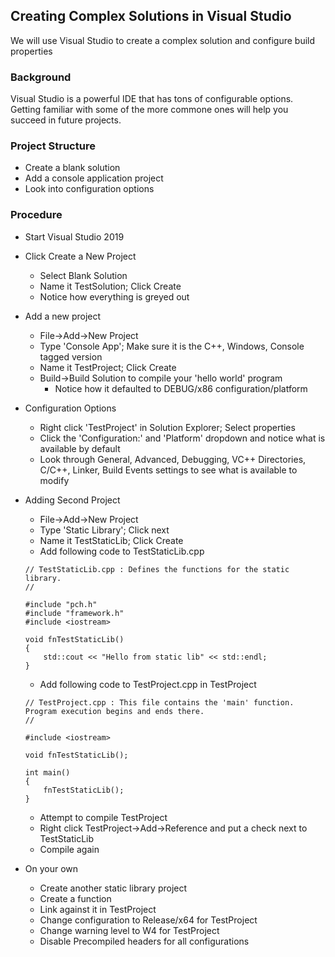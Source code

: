 ## Creating Complex Solutions in Visual Studio

We will use Visual Studio to create a complex solution and configure build properties

### Background

Visual Studio is a powerful IDE that has tons of configurable options. Getting familiar with some of the more commone ones will help you succeed in future projects.

### Project Structure

- Create a blank solution
- Add a console application project
- Look into configuration options


### Procedure

- Start Visual Studio 2019
- Click Create a New Project
    - Select Blank Solution
    - Name it TestSolution; Click Create
    - Notice how everything is greyed out
- Add a new project
    - File->Add->New Project
    - Type 'Console App'; Make sure it is the C++, Windows, Console tagged version
    - Name it TestProject; Click Create
    - Build->Build Solution to compile your 'hello world' program
        - Notice how it defaulted to DEBUG/x86 configuration/platform
- Configuration Options
    - Right click 'TestProject' in Solution Explorer; Select properties
    - Click the 'Configuration:' and 'Platform' dropdown and notice what is available by default
    - Look through General, Advanced, Debugging, VC++ Directories, C/C++, Linker, Build Events settings to see what is available to modify

- Adding Second Project
    - File->Add->New Project
    - Type 'Static Library'; Click next
    - Name it TestStaticLib; Click Create
    - Add following code to TestStaticLib.cpp
    ```
    // TestStaticLib.cpp : Defines the functions for the static library.
    //

    #include "pch.h"
    #include "framework.h"
    #include <iostream>

    void fnTestStaticLib()
    {
        std::cout << "Hello from static lib" << std::endl;
    }

    ```
    - Add following code to TestProject.cpp in TestProject
    ```
    // TestProject.cpp : This file contains the 'main' function. Program execution begins and ends there.
    //

    #include <iostream>

    void fnTestStaticLib();

    int main()
    {
        fnTestStaticLib();
    }
    ```
    - Attempt to compile TestProject
    - Right click TestProject->Add->Reference and put a check next to TestStaticLib
    - Compile again

- On your own
    - Create another static library project
    - Create a function
    - Link against it in TestProject
    - Change configuration to Release/x64 for TestProject
    - Change warning level to W4 for TestProject
    - Disable Precompiled headers for all configurations
